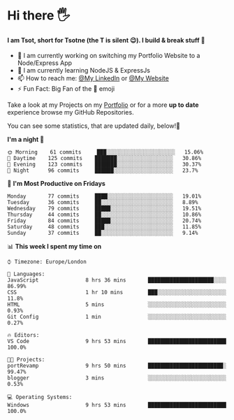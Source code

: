 # Hi there :raised_hand_with_fingers_splayed:
#### I am Tsot, short for Tsotne (the T is silent :wink:). I build & break stuff :space_invader:
- :telescope: I am currently working on switching my Portfolio Website to a Node/Express App
- :seedling: I am currently learning NodeJS & ExpressJs
- :mailbox: How to reach me: [@My LinkedIn](https://www.linkedin.com/in/tsotne-gvadzabia/) or [@My Website](https://tsotnegvadzabia.me/contact)
- :zap: Fun Fact: Big Fan of the :space_invader: emoji

Take a look at my Projects on my [Portfolio](https://tsotnegvadzabia.me/) or for a more **up to date** experience browse my GitHub Repositories.

You can see some statistics, that are updated daily, below!:space_invader:
<!--START_SECTION:waka-->
**I'm a night 🦉** 

```text
🌞 Morning    61 commits     ███░░░░░░░░░░░░░░░░░░░░░░   15.06% 
🌆 Daytime    125 commits    ███████░░░░░░░░░░░░░░░░░░   30.86% 
🌃 Evening    123 commits    ███████░░░░░░░░░░░░░░░░░░   30.37% 
🌙 Night      96 commits     ██████░░░░░░░░░░░░░░░░░░░   23.7%

```
📅 **I'm Most Productive on Fridays** 

```text
Monday       77 commits     ████░░░░░░░░░░░░░░░░░░░░░   19.01% 
Tuesday      36 commits     ██░░░░░░░░░░░░░░░░░░░░░░░   8.89% 
Wednesday    79 commits     █████░░░░░░░░░░░░░░░░░░░░   19.51% 
Thursday     44 commits     ██░░░░░░░░░░░░░░░░░░░░░░░   10.86% 
Friday       84 commits     █████░░░░░░░░░░░░░░░░░░░░   20.74% 
Saturday     48 commits     ███░░░░░░░░░░░░░░░░░░░░░░   11.85% 
Sunday       37 commits     ██░░░░░░░░░░░░░░░░░░░░░░░   9.14%

```


📊 **This week I spent my time on** 

```text
⌚︎ Timezone: Europe/London

💬 Languages: 
JavaScript               8 hrs 36 mins       █████████████████████░░░░   86.99% 
CSS                      1 hr 10 mins        ███░░░░░░░░░░░░░░░░░░░░░░   11.8% 
HTML                     5 mins              ░░░░░░░░░░░░░░░░░░░░░░░░░   0.93% 
Git Config               1 min               ░░░░░░░░░░░░░░░░░░░░░░░░░   0.27%

🔥 Editors: 
VS Code                  9 hrs 53 mins       █████████████████████████   100.0%

🐱‍💻 Projects: 
portRevamp               9 hrs 50 mins       ████████████████████████░   99.47% 
blogger                  3 mins              ░░░░░░░░░░░░░░░░░░░░░░░░░   0.53%

💻 Operating Systems: 
Windows                  9 hrs 53 mins       █████████████████████████   100.0%

```


<!--END_SECTION:waka-->
